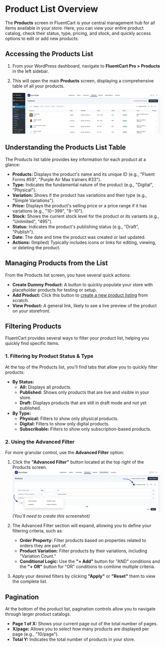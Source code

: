  # Product List Overview

The **Products** screen in FluentCart is your central management hub for all items available in your store. Here, you can view your entire product catalog, check their status, type, pricing, and stock, and quickly access options to edit or add new products.

## Accessing the Products List

1.  From your WordPress dashboard, navigate to **FluentCart Pro > Products** in the left sidebar.
2.  This will open the main **Products** screen, displaying a comprehensive table of all your products. 

    ![Screenshot of Products List Page](/guide/public/images/product-types-creation/product-list/Products-List-1.png)

## Understanding the Products List Table

The Products list table provides key information for each product at a glance: 

* **Products:** Displays the product's name and its unique ID (e.g., "Fluent Forms #59", "Purple Air Max trainers #33"). 
* **Type:** Indicates the fundamental nature of the product (e.g., "Digital", "Physical"). 
* **Variation:** Shows if the product has variations and their type (e.g., "Simple Variations"). 
* **Price:** Displays the product's selling price or a price range if it has variations (e.g., "$10-$399", "$8-$10"). 
* **Stock:** Shows the current stock level for the product or its variants (e.g., "Unlimited", "495"). 
* **Status:** Indicates the product's publishing status (e.g., "Draft", "Publish"). 
* **Date:** The date and time the product was created or last updated. 
* **Actions:** (Implied) Typically includes icons or links for editing, viewing, or deleting the product.

## Managing Products from the List

From the Products list screen, you have several quick actions:

* **Create Dummy Product:** A button to quickly populate your store with placeholder products for testing or setup. 
* **Add Product:** Click this button to [create a new product listing](/guide/product-types-creation/creating-physical-products) from scratch. 
* **View Product:** A general link, likely to see a live preview of the product on your storefront. 

## Filtering Products

FluentCart provides several ways to filter your product list, helping you quickly find specific items.

### 1. Filtering by Product Status & Type

At the top of the Products list, you'll find tabs that allow you to quickly filter products: 

* **By Status:**
    * **All:** Displays all products.
    * **Published:** Shows only products that are live and visible in your store.
    * **Draft:** Displays products that are still in draft mode and not yet published.
* **By Type:**
    * **Physical:** Filters to show only physical products.
    * **Digital:** Filters to show only digital products.
    * **Subscribable:** Filters to show only subscription-based products.

### 2. Using the Advanced Filter

For more granular control, use the **Advanced Filter** option: 

1.  Click the **"Advanced Filter"** button located at the top right of the Products screen. 
    ![Screenshot of Product Advanced Filter Button](/guide/public/images/product-types-creation/product-list/Products-List-2.png) *(You'll need to create this screenshot)*

2.  The Advanced Filter section will expand, allowing you to define your filtering criteria, such as: 
    * **Order Property:** Filter products based on properties related to orders they are part of.
    * **Product Variation:** Filter products by their variations, including "Variation Count."
    * **Conditional Logic:** Use the **"+ Add"** button for "AND" conditions and the **"+ OR"** button for "OR" conditions to combine multiple criteria.

3.  Apply your desired filters by clicking **"Apply"** or **"Reset"** them to view the complete list. 

## Pagination

At the bottom of the product list, pagination controls allow you to navigate through larger product catalogs. 

* **Page 1 of X:** Shows your current page out of the total number of pages. 
* **X/page:** Allows you to select how many products are displayed per page (e.g., "10/page"). 
* **Total Y:** Indicates the total number of products in your store. 

